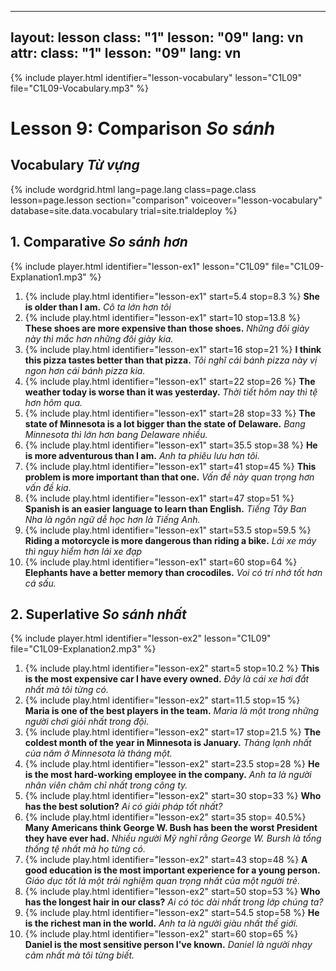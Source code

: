 ----
layout: lesson
class: "1"
lesson: "09"
lang: vn
attr:
  class: "1"
  lesson: "09"
  lang: vn
---


{% include player.html identifier="lesson-vocabulary" lesson="C1L09" file="C1L09-Vocabulary.mp3" %}



# Lesson 9: Comparison *So sánh*


## Vocabulary *Từ vựng*

{% include wordgrid.html lang=page.lang
		class=page.class 
		lesson=page.lesson 
		section="comparison"
		voiceover="lesson-vocabulary"
		database=site.data.vocabulary 
		trial=site.trialdeploy %}



## 1. Comparative *So sánh hơn*
{% include player.html identifier="lesson-ex1" lesson="C1L09" file="C1L09-Explanation1.mp3" %}

1. {% include play.html identifier="lesson-ex1" start=5.4 stop=8.3 %} **She is older than I am.** *Cô ta lớn hơn tôi*
2. {% include play.html identifier="lesson-ex1" start=10 stop=13.8 %}  **These shoes are more expensive than those shoes.** *Những đôi giày này thì mắc hơn những đôi giày kia.*
3. {% include play.html identifier="lesson-ex1" start=16 stop=21 %}  **I think this pizza tastes better than that pizza.** *Tôi nghĩ cái bánh pizza này vị ngon hơn cái bánh pizza kia.*
4. {% include play.html identifier="lesson-ex1" start=22 stop=26 %}  **The weather today is worse than it was yesterday.** *Thời tiết hôm nay thì tệ hơn hôm qua.*
5. {% include play.html identifier="lesson-ex1" start=28 stop=33 %}  **The state of Minnesota is a lot bigger than the state of Delaware.** *Bang Minnesota thì lớn hơn bang Delaware nhiều.*
6. {% include play.html identifier="lesson-ex1" start=35.5 stop=38 %}  **He is more adventurous than I am.** *Anh ta phiêu lưu hơn tôi.*
7. {% include play.html identifier="lesson-ex1" start=41 stop=45 %}  **This problem is more important than that one.** *Vấn đề này quan trọng hơn vấn đề kia.*
8. {% include play.html identifier="lesson-ex1" start=47 stop=51 %}  **Spanish is an easier language to learn than English.** *Tiếng Tây Ban Nha là ngôn ngữ dễ học hơn là Tiếng Anh.*
9. {% include play.html identifier="lesson-ex1" start=53.5 stop=59.5 %}  **Riding a motorcycle is more dangerous than riding a bike.** *Lái xe máy thì nguy hiểm hơn lái xe đạp*
10. {% include play.html identifier="lesson-ex1" start=60 stop=64 %}  **Elephants have a better memory than crocodiles.** *Voi có trí nhớ tốt hơn cá sấu.*

## 2. Superlative *So sánh nhất*
{% include player.html identifier="lesson-ex2" lesson="C1L09" file="C1L09-Explanation2.mp3" %}

1. {% include play.html identifier="lesson-ex2" start=5 stop=10.2 %}  **This is the most expensive car I have every owned.** *Đây là cái xe hơi đắt nhất mà tôi từng có.*
2. {% include play.html identifier="lesson-ex2" start=11.5 stop=15 %}  **Maria is one of the best players in the team.** *Maria là một trong những người chơi giỏi nhất trong đội.*
3. {% include play.html identifier="lesson-ex2" start=17 stop=21.5 %}  **The coldest month of the year in Minnesota is January.** *Tháng lạnh nhất của năm ở Minnesota là tháng một.*
4. {% include play.html identifier="lesson-ex2" start=23.5 stop=28 %}  **He is the most hard-working employee in the company.** *Anh ta là người nhân viên chăm chỉ nhất trong công ty.*
5. {% include play.html identifier="lesson-ex2" start=30 stop=33 %}  **Who has the best solution?** *Ai có giải pháp tốt nhất?*
6. {% include play.html identifier="lesson-ex2" start=35 stop= 40.5%}  **Many Americans think George W. Bush has been the worst President they have ever had.** *Nhiều người Mỹ nghĩ rằng George W. Bursh là tổng thống tệ nhất mà họ từng có.*
7. {% include play.html identifier="lesson-ex2" start=43 stop=48 %}  **A good education is the most important experience for a young person.** *Giáo dục tốt là một trải nghiệm quan trọng nhất của một người trẻ.*
8. {% include play.html identifier="lesson-ex2" start=50 stop=53 %}  **Who has the longest hair in our class?** *Ai có tóc dài nhất trong lớp chúng ta?*
9. {% include play.html identifier="lesson-ex2" start=54.5 stop=58 %}  **He is the richest man in the world.** *Anh ta là người giàu nhất thế giới.*
10. {% include play.html identifier="lesson-ex2" start=60 stop=65 %}  **Daniel is the most sensitive person I've known.** *Daniel là người nhạy cảm nhất mà tôi từng biết.*